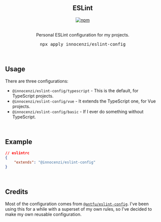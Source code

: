 <h2 align="center">ESLint</h2>

<p align="center">
  <a href="https://www.npmjs.com/package/@innocenzi/eslint-config">
    <img alt="npm" src="https://img.shields.io/npm/v/@innocenzi/eslint-config">
  </a>
  <br />
  <br />
  <p align="center">
    Personal ESLint configuration for my projects.
  </p>
  <pre><div align="center">npx apply innocenzi/eslint-config</div></pre>
</p>

&nbsp;

## Usage

There are three configurations:

- `@innocenzi/eslint-config/typescript` - This is the default, for TypeScript projects.
- `@innocenzi/eslint-config/vue` - It extends the TypeScript one, for Vue projects.
- `@innocenzi/eslint-config/basic` - If I ever do something without TypeScript.

&nbsp;

## Example

```json
// eslintrc
{
	"extends": "@innocenzi/eslint-config"
}
```

&nbsp;

## Credits

Most of the configuration comes from [`@antfu/eslint-config`](https://github.com/antfu/eslint-config). I've been using this for a while with a superset of my own rules, so I've decided to make my own reusable configuration.

